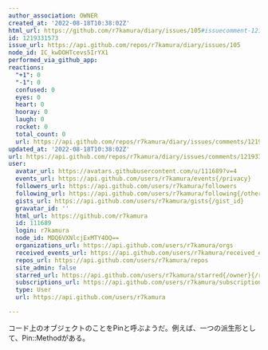 ```yaml
---
author_association: OWNER
created_at: '2022-08-18T10:38:02Z'
html_url: https://github.com/r7kamura/diary/issues/105#issuecomment-1219331573
id: 1219331573
issue_url: https://api.github.com/repos/r7kamura/diary/issues/105
node_id: IC_kwDOHTcevs5IrYX1
performed_via_github_app: 
reactions:
  "+1": 0
  "-1": 0
  confused: 0
  eyes: 0
  heart: 0
  hooray: 0
  laugh: 0
  rocket: 0
  total_count: 0
  url: https://api.github.com/repos/r7kamura/diary/issues/comments/1219331573/reactions
updated_at: '2022-08-18T10:38:02Z'
url: https://api.github.com/repos/r7kamura/diary/issues/comments/1219331573
user:
  avatar_url: https://avatars.githubusercontent.com/u/111689?v=4
  events_url: https://api.github.com/users/r7kamura/events{/privacy}
  followers_url: https://api.github.com/users/r7kamura/followers
  following_url: https://api.github.com/users/r7kamura/following{/other_user}
  gists_url: https://api.github.com/users/r7kamura/gists{/gist_id}
  gravatar_id: ''
  html_url: https://github.com/r7kamura
  id: 111689
  login: r7kamura
  node_id: MDQ6VXNlcjExMTY4OQ==
  organizations_url: https://api.github.com/users/r7kamura/orgs
  received_events_url: https://api.github.com/users/r7kamura/received_events
  repos_url: https://api.github.com/users/r7kamura/repos
  site_admin: false
  starred_url: https://api.github.com/users/r7kamura/starred{/owner}{/repo}
  subscriptions_url: https://api.github.com/users/r7kamura/subscriptions
  type: User
  url: https://api.github.com/users/r7kamura

---
```

コード上のオブジェクトのことをPinと呼ぶようだ。例えば、一つの派生形として、Pin::Methodがある。